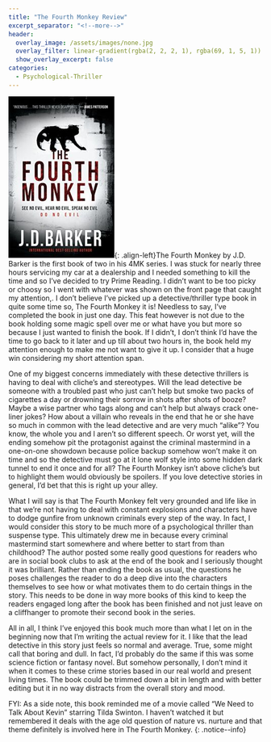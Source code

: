 ```yaml
---
title: "The Fourth Monkey Review"
excerpt_separator: "<!--more-->"
header:
  overlay_image: /assets/images/none.jpg
  overlay_filter: linear-gradient(rgba(2, 2, 2, 1), rgba(69, 1, 5, 1))
  show_overlay_excerpt: false
categories:
  - Psychological-Thriller
---
```

![fourth-monkey-cover](/assets/images/fourth-monkey.jpg){: .align-left}The Fourth Monkey by J.D. Barker is the first book of two in his 4MK series. I was stuck for nearly three hours servicing my car at a dealership and I needed something to kill the time and so I’ve decided to try Prime Reading. I didn’t want to be too picky or choosy so I went with whatever was shown on the front page that caught my attention,. I don’t believe I’ve picked up a detective/thriller type book in quite some time so, The Fourth Monkey it is! Needless to say, I’ve completed the book in just one day. This feat however is not due to the book holding some magic spell over me or what have you but more so because I just wanted to finish the book. If I didn’t, I don’t think I’d have the time to go back to it later and up till about two hours in, the book held my attention enough to make me not want to give it up. I consider that a huge win considering my short attention span.

One of my biggest concerns immediately with these detective thrillers is having to deal with cliche’s and stereotypes. Will the lead detective be someone with a troubled past who just can’t help but smoke two packs of cigarettes a day or drowning their sorrow in shots after shots of booze? Maybe a wise partner who tags along and can’t help but always crack one-liner jokes? How about a villain who reveals in the end that he or she have so much in common with the lead detective and are very much “alike”? You know, the whole you and I aren’t so different speech. Or worst yet, will the ending somehow pit the protagonist against the criminal mastermind in a one-on-one showdown because police backup somehow won’t make it on time and so the detective must go at it lone wolf style into some hidden dark tunnel to end it once and for all? The Fourth Monkey isn’t above cliche’s but to highlight them would obviously be spoilers. If you love detective stories in general, I’d bet that this is right up your alley.

What I will say is that The Fourth Monkey felt very grounded and life like in that we’re not having to deal with constant explosions and characters have to dodge gunfire from unknown criminals every step of the way. In fact, I would consider this story to be much more of a psychological thriller than suspense type. This ultimately drew me in because every criminal mastermind start somewhere and where better to start from than childhood? The author posted some really good questions for readers who are in social book clubs to ask at the end of the book and I seriously thought it was brilliant. Rather than ending the book as usual, the questions he poses challenges the reader to do a deep dive into the characters themselves to see how or what motivates them to do certain things in the story. This needs to be done in way more books of this kind to keep the readers engaged long after the book has been finished and not just leave on a cliffhanger to promote their second book in the series.

All in all, I think I’ve enjoyed this book much more than what I let on in the beginning now that I’m writing the actual review for it. I like that the lead detective in this story just feels so normal and average. True, some might call that boring and dull. In fact, I’d probably do the same if this was some science fiction or fantasy novel. But somehow personally, I don’t mind it when it comes to these crime stories based in our real world and present living times. The book could be trimmed down a bit in length and with better editing but it in no way distracts from the overall story and mood.

FYI: As a side note, this book reminded me of a movie called “We Need to Talk About Kevin” starring Tilda Swinton. I haven’t watched it but remembered it deals with the age old question of nature vs. nurture and that theme definitely is involved here in The Fourth Monkey.
{: .notice--info}